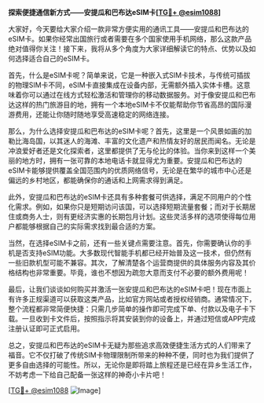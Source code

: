 **探索便捷通信新方式——安提瓜和巴布达eSIM卡[[TG💪+ @esim1088](https://t.me/s/esim1088)]**

大家好，今天要给大家介绍一款非常方便实用的通讯工具——安提瓜和巴布达的eSIM卡。如果你经常出国旅行或者需要在多个国家使用手机网络，那么这款产品绝对值得你关注！接下来，我将从多个角度为大家详细解读它的特点、优势以及如何选择适合自己的eSIM卡。

首先，什么是eSIM卡呢？简单来说，它是一种嵌入式SIM卡技术，与传统可插拔的物理SIM卡不同，eSIM卡直接集成在设备内部，无需额外插入实体卡槽。这意味着你可以通过在线方式轻松激活和管理你的移动数据服务。对于像安提瓜和巴布达这样的热门旅游目的地，拥有一个本地eSIM卡不仅能帮助你节省高昂的国际漫游费用，还能让你随时随地享受高速稳定的网络连接。

那么，为什么选择安提瓜和巴布达的eSIM卡呢？首先，这里是一个风景如画的加勒比海岛国，以其迷人的海滩、丰富的文化遗产和热情友好的居民而闻名。无论是冲浪爱好者还是文化探索者，这里都提供了无与伦比的体验。当你来到这样一个美丽的地方时，拥有一张可靠的本地电话卡就显得尤为重要。安提瓜和巴布达的eSIM卡能够提供覆盖全国范围内的优质网络信号，无论是在繁华的城市中心还是偏远的乡村地区，都能确保你的通话和上网需求得到满足。

此外，安提瓜和巴布达的eSIM卡还具有多种套餐可供选择，满足不同用户的个性化需求。例如，如果你只是短期访问该国，可以选择短期流量套餐；而对于长期居住或商务人士，则有更经济实惠的长期包月计划。这些灵活多样的选项使得每位用户都能够根据自己的实际需求找到最合适的方案。

当然，在选择eSIM卡之前，还有一些关键点需要注意。首先，你需要确认你的手机是否支持eSIM功能。大多数现代智能手机都已经开始普及这一技术，但仍然有一些旧款机型可能不兼容。其次，了解清楚各个运营商提供的具体服务内容及其价格结构也非常重要。毕竟，谁也不想因为疏忽大意而支付不必要的额外费用呢！

最后，让我们谈谈如何购买并激活一张安提瓜和巴布达的eSIM卡吧！现在市面上有许多正规渠道可以获取这类产品，比如官方网站或者授权经销商。通常情况下，整个流程都非常简便快捷：只需几步简单的操作即可完成下单、付款以及电子卡下载。一旦收到卡文件后，按照指示将其安装到你的设备上，并通过短信或APP完成注册认证即可正式启用。

总之，安提瓜和巴布达的eSIM卡无疑为那些追求高效便捷生活方式的人们带来了福音。它不仅打破了传统SIM卡物理限制所带来的种种不便，同时也为我们提供了更多自由选择的可能性。所以，无论你是即将踏上旅程还是已经在异乡生活工作，不妨考虑一下给自己配备一张这样的神奇小卡片吧！

[[TG💪+ @esim1088](https://t.me/s/esim1088) ![Image](https://i.postimg.cc/4NQfJmqS/Snipaste-2025-05-13-00-14-12.png)]